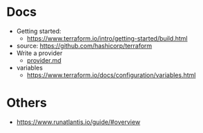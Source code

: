# Docs
* Getting started: 
  * https://www.terraform.io/intro/getting-started/build.html
* source: https://github.com/hashicorp/terraform
* Write a provider
  * [provider.md](provider.md)
* variables
  * https://www.terraform.io/docs/configuration/variables.html
  
# Others
* https://www.runatlantis.io/guide/#overview
